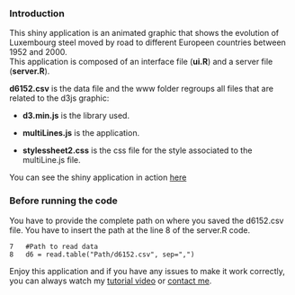 ### Introduction

This shiny application is an animated graphic that shows the evolution of Luxembourg steel moved by road to different Europeen countries between 1952 and 2000.  
This application is composed of an interface file (**ui.R**) and a server file (**server.R**).

**d6152.csv** is the data file and the www folder regroups all files that are related to the d3js graphic:

 - **d3.min.js** is the library used.
 
 - **multiLines.js** is the application.
 
 - **stylessheet2.css** is the css file for the style associated to the multiLine.js file.

You can see the shiny application in action [here](http://wozametrics.com/visualization/steel)




### Before running the code

You have to provide the complete path on where you saved the d6152.csv file. You have to insert the path at the line 8 of the server.R code.

<!-- -->

    7   #Path to read data
    8   d6 = read.table("Path/d6152.csv", sep=",")
    

Enjoy this application and if you have any issues to make it work correctly, you can always watch my [tutorial video](https://youtu.be/GHRZaiYh2Ac) or [contact me](mailto:kevinrosamont@ymail.com).
